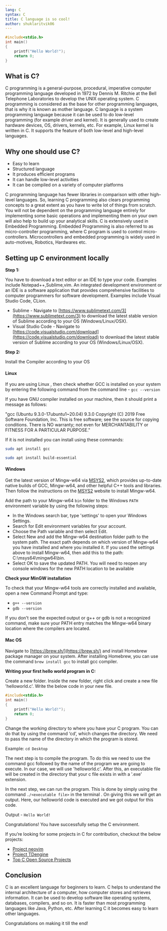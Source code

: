 ```yaml
---
lang: C
syntax: C
title: C language is so cool!
author: shuklaritvik06
---
```


```C
#include<stdio.h>
int main()
{
    printf("Hello World!");
    return 0;
}
```
## What is C?

C programming is a general-purpose, procedural, imperative computer programming language developed in 1972 by Dennis M. Ritchie at the Bell Telephone Laboratories to develop the UNIX operating system. C programming is considered as the base for other programming languages, that is why it is known as mother language. C language is a system programming language because it can be used to do low-level programming (for example driver and kernel). It is generally used to create hardware devices, OS, drivers, kernels, etc. For example, Linux kernel is written in C. It supports the feature of both low-level and high-level languages.

## Why one should use C?

- Easy to learn
- Structured language
- It produces efficient programs
- It can handle low-level activities
- It can be compiled on a variety of computer platforms

C programming language has fewer libraries in comparison with other high-level languages. So, learning C programming also clears programming concepts to a great extent as you have to write lot of things from scratch. You will not be dependent on the programming language entirely for implementing some basic operations and implementing them on your own will also help to build up your analytical skills. C is extensively used in Embedded Programming. Embedded Programming is also referred to as micro-controller programming, where C program is used to control micro-controllers. Microcontrollers and embedded programming is widely used in auto-motives, Robotics, Hardwares etc.

## Setting up C environment locally

**Step 1:**

You have to download a text editor or an IDE to type your code. Examples include Notepad++,Sublime,vim. An integrated development environment or an IDE is a software application that provides comprehensive facilities to computer programmers for software development. Examples include Visual Studio Code, CLion.

- Sublime - Navigate to [https://www.sublimetext.com/3](https://www.sublimetext.com/3) to download the latest stable version of Sublime according to your OS (Windows/Linux/OSX).
- Visual Studio Code - Navigate to [https://code.visualstudio.com/download](https://code.visualstudio.com/download)  to download the latest stable version of Sublime according to your OS (Windows/Linux/OSX).

**Step 2:**

Install the Compiler according to your OS

#### Linux   

If you are using Linux , then check whether GCC is installed on your system by entering the following command from the command line - `gcc --version`

If you have GNU compiler installed on your machine, then it should print a message as follows:

"gcc (Ubuntu 9.3.0-17ubuntu1~20.04) 9.3.0 Copyright (C) 2019 Free Software Foundation, Inc. 
This is free software; see the source for copying conditions.  There is NO
warranty; not even for MERCHANTABILITY or FITNESS FOR A PARTICULAR PURPOSE."

If it is not installed you can install using these commands:

```bash
sudo apt install gcc
```
```bash
sudo apt install build-essential
```

#### Windows

Get the latest version of Mingw-w64 via [MSYS2](https://www.msys2.org/), which provides up-to-date native builds of GCC, Mingw-w64, and other helpful C++ tools and libraries. Then follow the instructions on the [MSYS2](https://www.msys2.org/) website to install Mingw-w64.

Add the path to your Mingw-w64 `bin` folder to the Windows `PATH` environment variable by using the following steps:

- In the Windows search bar, type 'settings' to open your Windows Settings.
- Search for Edit environment variables for your account.
- Choose the Path variable and then select Edit.
- Select New and add the Mingw-w64 destination folder path to the system path. The exact path depends on which version of Mingw-w64 you have installed and where you installed it. If you used the settings above to install Mingw-w64, then add this to the path: C:\msys64\mingw64\bin.
- Select OK to save the updated PATH. You will need to reopen any console windows for the new PATH location to be available


**Check your MinGW installation**

To check that your Mingw-w64 tools are correctly installed and available, open a new Command Prompt and type:


- `g++ --version`   
- `gdb --version`

If you don't see the expected output or g++ or gdb is not a recognized command, make sure your PATH entry matches the Mingw-w64 binary location where the compilers are located.

#### Mac OS

Navigate to [https://brew.sh/](https://brew.sh/) and install Homebrew package manager on your system. After installing Homebrew, you can use the command `brew install gcc` to install gcc compiler.

**Writing your first hello world program in C:**

Create a new folder. Inside the new folder, right click and create a new file 'helloworld.c'. Write the below code in your new file.

```C
#include<stdio.h>
int main()
{
    printf("Hello World!");
    return 0;
}
```
Change the working directory to where you have your C program. You can do that by using the command ‘cd’, which changes the directory. We need to pass the name of the directory in which the program is stored.

Example: `cd Desktop`

The next step is to compile the program. To do this we need to use the command gcc followed by the name of the program we are going to execute. In our case, we will use 'helloworld.c'. After this, an executable file will be created in the directory that your c file exists in with a '.exe' extension.

In the next step, we can run the program. This is done by simply using the command `./<executable file>` in the terminal . On giving this we will get an output. Here, our helloworld code is executed and we got output for this code.

Output - `Hello World!`

Congratulations! You have successfully setup the C environment.

If you’re looking for some projects in C for contribution, checkout the below projects:

- [Project neovim](https://github.com/neovim/neovim)
- [Project TDengine](https://github.com/taosdata/TDengine)
- [Top C Open Source Projects](https://github.com/trending/c)

## Conclusion

C is an excellent language for beginners to learn. C helps to understand the internal architecture of a computer, how computer stores and retrieves information. It can be used to develop software like operating systems, databases, compilers, and so on. It  is faster than most programming languages like Java, Python, etc. After learning C it becomes easy to learn other languages. 

Congratulations on making it till the end!